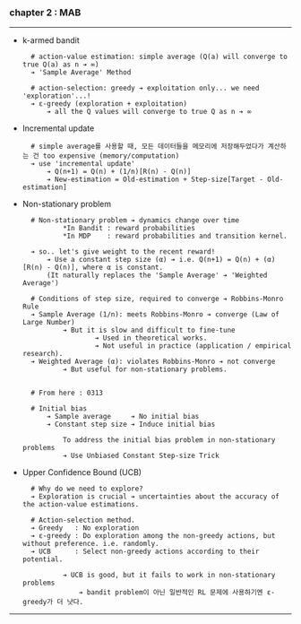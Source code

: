 ### chapter 2 : MAB

---

- k-armed bandit 

        # action-value estimation: simple average (Q(a) will converge to true Q(a) as n ➔ ∞)
        ➔ 'Sample Average' Method
  
        # action-selection: greedy ➔ exploitation only... we need 'exploration'...!  
        ➔ ε-greedy (exploration + exploitation)
            ➔ all the Q values will converge to true Q as n ➔ ∞

- Incremental update

        # simple average를 사용할 때, 모든 데이터들을 메모리에 저장해두었다가 계산하는 건 too expensive (memory/computation)
        ➔ use 'incremental update' 
            ➔ Q(n+1) = Q(n) + (1/n)[R(n) - Q(n)]
            ➔ New-estimation = Old-estimation + Step-size[Target - Old-estimation]
    

- Non-stationary problem 

        # Non-stationary problem ➔ dynamics change over time
                *In Bandit : reward probabilities
                *In MDP    : reward probabilities and transition kernel.
  
        ➔ so.. let's give weight to the recent reward!
            ➔ Use a constant step size (α) ➔ i.e. Q(n+1) = Q(n) + (α)[R(n) - Q(n)], where α is constant.
            (It naturally replaces the 'Sample Average' ➔ 'Weighted Average')
    
        # Conditions of step size, required to converge ➔ Robbins-Monro Rule
        ➔ Sample Average (1/n): meets Robbins-Monro ➔ converge (Law of Large Number)
                ➔ But it is slow and difficult to fine-tune
                        ➔ Used in theoretical works.
                        ➔ Not useful in practice (application / empirical research).
        ➔ Weighted Average (α): violates Robbins-Monro ➔ not converge
                ➔ But useful for non-stationary problems.


        # From here : 0313
  
        # Initial bias
            ➔ Sample average     ➔ No initial bias
            ➔ Constant step size ➔ Induce initial bias
    
                To address the initial bias problem in non-stationary problems
                ➔ Use Unbiased Constant Step-size Trick


- Upper Confidence Bound (UCB)

    
        # Why do we need to explore?
        ➔ Exploration is crucial ➔ uncertainties about the accuracy of the action-value estimations.
    
        # Action-selection method.
        ➔ Greedy   : No exploration
        ➔ ε-greedy : Do exploration among the non-greedy actions, but without preference. i.e. randomly.
        ➔ UCB      : Select non-greedy actions according to their potential. 
    
                ➔ UCB is good, but it fails to work in non-stationary problems
                    ➔ bandit problem이 아닌 일반적인 RL 문제에 사용하기엔 ε-greedy가 더 낫다.
    
---

    
    


    

    







    


    
